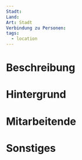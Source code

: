 ```yaml
---
Stadt: 
Land: 
Art: Stadt
Verbindung zu Personen: 
tags:
  - location
---
```

# Beschreibung



# Hintergrund


# Mitarbeitende


# Sonstiges